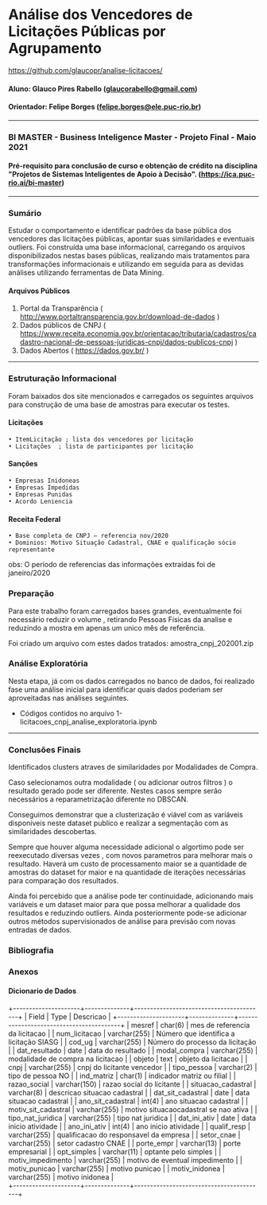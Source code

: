 # Análise dos Vencedores de Licitações Públicas por Agrupamento

https://github.com/glaucopr/analise-licitacoes/

#### Aluno: Glauco Pires Rabello (glaucorabello@gmail.com) 
#### Orientador: Felipe Borges (felipe.borges@ele.puc-rio.br)

--------------

### BI MASTER - Business Inteligence Master - Projeto Final - Maio 2021
#### Pré-requisito para conclusão de curso e obtenção de crédito na disciplina "Projetos de Sistemas Inteligentes de Apoio à Decisão". (https://ica.puc-rio.ai/bi-master)

--------------

### Sumário
Estudar o comportamento e identificar padrões da base pública dos vencedores das licitações públicas, apontar suas similaridades e eventuais outliers.
Foi construída uma base informacional, carregando os arquivos disponibilizados nestas bases públicas, realizando mais tratamentos para transformações informacionais e utilizando em seguida para as devidas análises utilizando ferramentas de Data Mining.   


#### Arquivos Públicos
1. Portal da Transparência ( http://www.portaltransparencia.gov.br/download-de-dados )
2. Dados públicos de CNPJ ( https://www.receita.economia.gov.br/orientacao/tributaria/cadastros/cadastro-nacional-de-pessoas-juridicas-cnpj/dados-publicos-cnpj )
3. Dados Abertos ( https://dados.gov.br/ )


------------------------
### Estruturação Informacional
Foram baixados dos site mencionados e carregados os seguintes arquivos para construção de uma base de amostras para executar os testes.

#### Licitações 
    • ItemLicitação ; lista dos vencedores por licitação
    • Licitações  ; lista de participantes por licitação
      
#### Sanções
    • Empresas Inidoneas
    • Empresas Impedidas
    • Empresas Punidas
    • Acordo Leniencia

#### Receita Federal
    • Base completa de CNPJ – referencia nov/2020
    • Dominios: Motivo Situação Cadastral, CNAE e qualificação sócio representante

obs: O período de referencias das informações extraídas foi de janeiro/2020



### Preparação

Para este trabalho foram carregados bases grandes, eventualmente foi necessário reduzir o volume , retirando Pessoas Físicas da analise e reduzindo a mostra em apenas um unico mês de referência.

Foi criado um arquivo com estes dados tratados:  amostra_cnpj_202001.zip 


### Análise Exploratória
Nesta etapa, já com os dados carregados no banco de dados, foi realizado fase uma análise inicial para identificar quais dados poderiam ser aproveitadas nas análises seguintes. 
- Códigos contidos no arquivo 1-licitacoes_cnpj_analise_exploratoria.ipynb




-----------------------
### Conclusões Finais 
Identificados clusters atraves de similaridades por Modalidades de Compra.

Caso selecionamos outra modalidade ( ou adicionar outros filtros ) o resultado gerado pode ser diferente. Nestes casos sempre serão necessários a reparametrização diferente no DBSCAN.

Conseguimos demonstrar que a clusterização é viável com as variáveis disponíveis neste dataset publico e realizar a segmentação com as similaridades descobertas. 

Sempre que houver alguma necessidade adicional o algortimo pode ser reexecutado diversas vezes , com novos parametros para melhorar mais o resultado. Haverá um custo de processamento maior se a quantidade de amostras do dataset for maior e na quantidade de iterações necessárias para comparação dos resultados.
 
Ainda foi percebido que a análise pode ter continuidade, adicionando mais variáveis e um dataset maior para que possa melhorar a qualidade dos resultados e reduzindo outliers. Ainda posteriormente pode-se adicionar outros métodos supervisionados de análise para previsão com novas entradas de dados.

  
### Bibliografia


### Anexos
#### Dicionario de Dados
+---------------------+--------------+-----------------------------------------+
| Field               | Type         | Descricao                               |
+---------------------+--------------+-----------------------------------------+
| mesref              | char(6)      | mes de referencia da licitacao          |
| num_licitacao       | varchar(255) | Número que identifica a licitação SIASG |
| cod_ug              | varchar(255) | Número do processo da licitação         |
| dat_resultado       | date         | data do resultado                       |
| modal_compra        | varchar(255) | modalidade de compra na licitacao       |
| objeto              | text         | objeto da licitacao                     |
| cnpj                | varchar(255) | cnpj do licitante vencedor              |
| tipo_pessoa         | varchar(2)   | tipo de pessoa NO                       |
| ind_matriz          | char(1)      | indicador matriz ou filial              |
| razao_social        | varchar(150) | razao social do licitante               |
| situacao_cadastral  | varchar(8)   | descricao situacao cadastral            |
| dat_sit_cadastral   | date         | data situacao cadastral                 |
| ano_sit_cadastral   | int(4)       | ano situacao cadastral                  |
| motiv_sit_cadastral | varchar(255) | motivo situacaocadastral se nao ativa   |
| tipo_nat_juridica   | varchar(255) | tipo nat juridica                       |
| dat_ini_ativ        | date         | data inicio atividade                   |
| ano_ini_ativ        | int(4)       | ano inicio atividade                    |
| qualif_resp         | varchar(255) | qualificacao do responsavel da empresa  |
| setor_cnae          | varchar(255) | setor cadastro CNAE                     |
| porte_empr          | varchar(13)  | porte empresarial                       |
| opt_simples         | varchar(11)  | optante pelo simples                    |
| motiv_impedimento   | varchar(255) | motivo de eventual impedimento          |
| motiv_punicao       | varchar(255) | motivo punicao                          |
| motiv_inidonea      | varchar(255) | motivo inidonea                         |  
+---------------------+--------------+-----------------------------------------+


  
